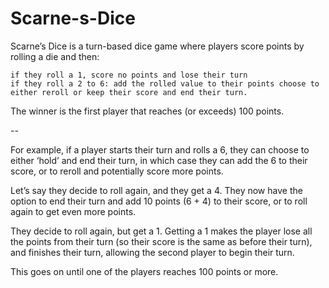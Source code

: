 # Scarne-s-Dice

Scarne’s Dice is a turn-based dice game where players score points by rolling a die and then:

    if they roll a 1, score no points and lose their turn
    if they roll a 2 to 6: add the rolled value to their points choose to either reroll or keep their score and end their turn.

The winner is the first player that reaches (or exceeds) 100 points.

--

For example, if a player starts their turn and rolls a 6, they can choose to either ‘hold’ and end their turn, in which case they can add the 6 to their score, or to reroll and potentially score more points.

Let’s say they decide to roll again, and they get a 4. They now have the option to end their turn and add 10 points (6 + 4) to their score, or to roll again to get even more points.

They decide to roll again, but get a 1. Getting a 1 makes the player lose all the points from their turn (so their score is the same as before their turn), and finishes their turn, allowing the second player to begin their turn.

This goes on until one of the players reaches 100 points or more.
